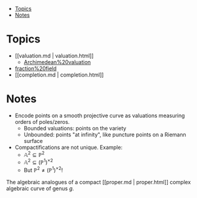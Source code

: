 -   [Topics](#topics)
-   [Notes](#notes)














# Topics

-   [[valuation.md | valuation.html]]
    -   [Archimedean%20valuation](Archimedean%20valuation)
-   [fraction%20field](fraction%20field)
-   [[completion.md | completion.html]]

# Notes

-   Encode points on a smooth projective curve as valuations measuring orders of poles/zeros.
    -   Bounded valuations: points on the variety
    -   Unbounded: points "at infinity", like puncture points on a Riemann surface
-   Compactifications are not unique. Example:
    -   ${\mathbb{A}}^2 \subseteq {\mathbb{P}}^2$
    -   ${\mathbb{A}}^2 \subseteq ({\mathbb{P}}^1)^{\times 2}$
    -   But ${\mathbb{P}}^2 \neq ({\mathbb{P}}^1)^{\times 2}$!

The algebraic analogues of a compact [[proper.md | proper.html]] complex algebraic curve of genus $g$.
